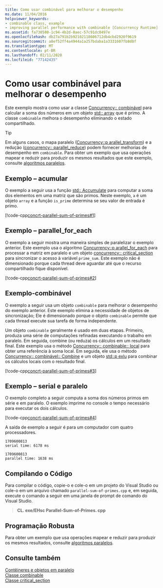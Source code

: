 ```yaml
---
title: Como usar combinável para melhorar o desempenho
ms.date: 11/04/2016
helpviewer_keywords:
- combinable class, example
- improving parallel performance with combinable [Concurrency Runtime]
ms.assetid: fa730580-1c94-4b2d-8aec-57c91dc0497e
ms.openlocfilehash: db27a791b2b92102118606712db4cbd2920f9619
ms.sourcegitcommit: a8ef52ff4a4944a1a257bdaba1a3331607fb8d0f
ms.translationtype: MT
ms.contentlocale: pt-BR
ms.lasthandoff: 02/11/2020
ms.locfileid: "77142435"
---
```

# <a name="how-to-use-combinable-to-improve-performance"></a>Como usar combinável para melhorar o desempenho

Este exemplo mostra como usar a classe [Concurrency:: combinável](../../parallel/concrt/reference/combinable-class.md) para calcular a soma dos números em um objeto [std:: array](../../standard-library/array-class-stl.md) que é primo. A classe `combinable` melhora o desempenho eliminando o estado compartilhado.

> [!TIP]
> Em alguns casos, o mapa paralelo ([Concurrency::p arallel_transform](reference/concurrency-namespace-functions.md#parallel_transform)) e a redução ([concurrency:: parallel_reduce](reference/concurrency-namespace-functions.md#parallel_reduce)) podem fornecer melhorias de desempenho em `combinable`. Para obter um exemplo que usa operações mapear e reduzir para produzir os mesmos resultados que este exemplo, consulte [algoritmos paralelos](../../parallel/concrt/parallel-algorithms.md).

## <a name="example---accumulate"></a>Exemplo – acumular

O exemplo a seguir usa a função [std:: Accumulate](../../standard-library/numeric-functions.md#accumulate) para computar a soma dos elementos em uma matriz que são primos. Neste exemplo, `a` é um objeto `array` e a função `is_prime` determina se seu valor de entrada é primo.

[!code-cpp[concrt-parallel-sum-of-primes#1](../../parallel/concrt/codesnippet/cpp/how-to-use-combinable-to-improve-performance_1.cpp)]

## <a name="example---parallel_for_each"></a>Exemplo – parallel_for_each

O exemplo a seguir mostra uma maneira simples de paralelizar o exemplo anterior. Este exemplo usa o algoritmo [Concurrency::p arallel_for_each](reference/concurrency-namespace-functions.md#parallel_for_each) para processar a matriz em paralelo e um objeto [concurrency:: critical_section](../../parallel/concrt/reference/critical-section-class.md) para sincronizar o acesso à variável `prime_sum`. Este exemplo não é dimensionado porque cada thread deve aguardar até que o recurso compartilhado fique disponível.

[!code-cpp[concrt-parallel-sum-of-primes#2](../../parallel/concrt/codesnippet/cpp/how-to-use-combinable-to-improve-performance_2.cpp)]

## <a name="example---combinable"></a>Exemplo-combinável

O exemplo a seguir usa um objeto `combinable` para melhorar o desempenho do exemplo anterior. Este exemplo elimina a necessidade de objetos de sincronização; Ele é dimensionado porque o objeto `combinable` permite que cada thread execute sua tarefa de forma independente.

Um objeto `combinable` geralmente é usado em duas etapas. Primeiro, produza uma série de computações refinadas executando o trabalho em paralelo. Em seguida, combine (ou reduza) os cálculos em um resultado final. Este exemplo usa o método [Concurrency:: combinable:: local](reference/combinable-class.md#local) para obter uma referência à soma local. Em seguida, ele usa o método [Concurrency:: combinável:: Combine](reference/combinable-class.md#combine) e um objeto [std::p exlu](../../standard-library/plus-struct.md) para combinar os cálculos locais com o resultado final.

[!code-cpp[concrt-parallel-sum-of-primes#3](../../parallel/concrt/codesnippet/cpp/how-to-use-combinable-to-improve-performance_3.cpp)]

## <a name="example---serial-and-parallel"></a>Exemplo – serial e paralelo

O exemplo completo a seguir computa a soma dos números primos em série e em paralelo. O exemplo imprime no console o tempo necessário para executar os dois cálculos.

[!code-cpp[concrt-parallel-sum-of-primes#4](../../parallel/concrt/codesnippet/cpp/how-to-use-combinable-to-improve-performance_4.cpp)]

A saída de exemplo a seguir é para um computador com quatro processadores.

```Output
1709600813
serial time: 6178 ms

1709600813
parallel time: 1638 ms
```

## <a name="compiling-the-code"></a>Compilando o Código

Para compilar o código, copie-o e cole-o em um projeto do Visual Studio ou cole-o em um arquivo chamado `parallel-sum-of-primes.cpp` e, em seguida, execute o comando a seguir em uma janela de prompt de comando do Visual Studio.

> **CL. exe/EHsc Parallel-Sum-of-Primes. cpp**

## <a name="robust-programming"></a>Programação Robusta

Para obter um exemplo que usa operações mapear e reduzir para produzir os mesmos resultados, consulte [algoritmos paralelos](../../parallel/concrt/parallel-algorithms.md).

## <a name="see-also"></a>Consulte também

[Contêineres e objetos em paralelo](../../parallel/concrt/parallel-containers-and-objects.md)<br/>
[Classe combinable](../../parallel/concrt/reference/combinable-class.md)<br/>
[Classe critical_section](../../parallel/concrt/reference/critical-section-class.md)
